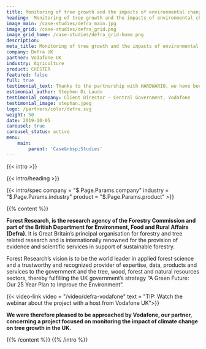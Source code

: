```yaml
---
title: Monitoring of tree growth and the impacts of environmental change on the UK’s forests
heading:  Monitoring of tree growth and the impacts of environmental change
image_main: /case-studies/defra_main.jpg
image_grid: /case-studies/defra_grid.png
image_grid_home: /case-studies/defra_grid-home.png
description:
meta_title: Monitoring of tree growth and the impacts of environmental change on the UK’s forests | HARDWARIO case study
company: Defra UK
partner: Vodafone UK
industry: Agriculture
product: CHESTER
featured: false
full: true
testimonial_text: Thanks to the partnership with HARDWARIO, we have been able to deploy some high quality IoT devices that have played a key role in this successful project. We have benefitted from their expertise in low-power electronics and NB-IoT technology and personal technical support. I look forward to further collaborations with Hardwario in the future.
estimonial_author: Stephen Di Laudo
testimonial_company: Client Director – Central Government, Vodafone
testimonial_image: stephan.jpeg
logo: /partners/color/defra.svg
weight: 50
date: 2019-10-05
carousel: true
carousel_status: active
menu:
    main:
        parent: 'Case&nbsp;Studies'
---
```


{{< intro >}}

{{< intro/heading >}}

{{< intro/spec company = "$.Page.Params.company" industry = "$.Page.Params.industry" product = "$.Page.Params.product" >}}

{{% content %}}

**Forest Research, is the research agency of the Forestry Commission and part of the British Department for Environment, Food and Rural Affairs (Defra).** It is Great Britain’s principal organisation for forestry and tree related research and is internationally renowned for the provision of evidence and scientific services in support of sustainable forestry.

Forest Research’s vision is to be the world leader in applied forest science and a trustworthy and recognized provider of expertise, data, products and services to the government and the tree, wood, forest and natural resources sectors, thereby fulfilling the UK government’s strategy “A Green Future: Our 25 Year Plan to Improve the Environment”.

{{< video-link video = "/video/defra-vodafone" text = "TIP: Watch the webinar about the project with a host from Vodafone UK">}}
  
**We were therefore pleased to be approached by Vodafone, our partner, concerning a project focused on monitoring the impact of climate change on tree growth in the UK.**

{{% /content %}}
{{% /intro %}}